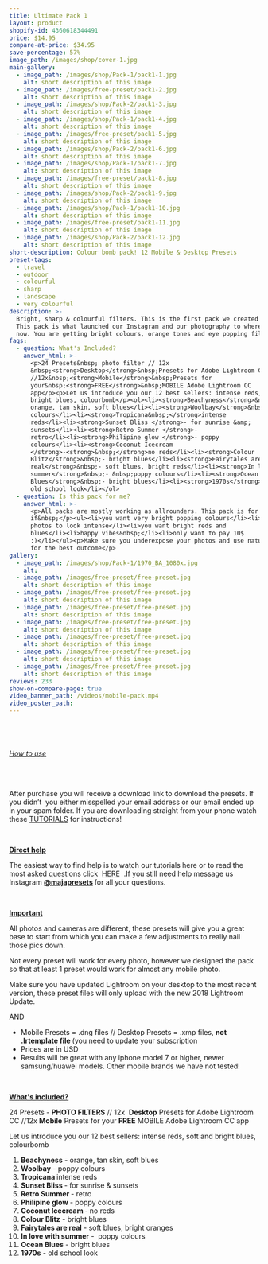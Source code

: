 ```yaml
---
title: Ultimate Pack 1
layout: product
shopify-id: 4360618344491
price: $14.95
compare-at-price: $34.95
save-percentage: 57%
image_path: /images/shop/cover-1.jpg
main-gallery:
  - image_path: /images/shop/Pack-1/pack1-1.jpg
    alt: short description of this image
  - image_path: /images/free-preset/pack1-2.jpg
    alt: short description of this image
  - image_path: /images/shop/Pack-2/pack1-3.jpg
    alt: short description of this image
  - image_path: /images/shop/Pack-1/pack1-4.jpg
    alt: short description of this image
  - image_path: /images/free-preset/pack1-5.jpg
    alt: short description of this image
  - image_path: /images/shop/Pack-2/pack1-6.jpg
    alt: short description of this image
  - image_path: /images/shop/Pack-1/pack1-7.jpg
    alt: short description of this image
  - image_path: /images/free-preset/pack1-8.jpg
    alt: short description of this image
  - image_path: /images/shop/Pack-2/pack1-9.jpg
    alt: short description of this image
  - image_path: /images/shop/Pack-1/pack1-10.jpg
    alt: short description of this image
  - image_path: /images/free-preset/pack1-11.jpg
    alt: short description of this image
  - image_path: /images/shop/Pack-2/pack1-12.jpg
    alt: short description of this image
short-description: Colour bomb pack! 12 Mobile & Desktop Presets
preset-tags:
  - travel
  - outdoor
  - colourful
  - sharp
  - landscape
  - very colourful
description: >-
  Bright, sharp & colourful filters. This is the first pack we created in 2017.
  This pack is what launched our Instagram and our photography to where it is
  now. You are getting bright colours, orange tones and eye popping filters.
faqs:
  - question: What's Included?
    answer_html: >-
      <p>24 Presets&nbsp; photo filter // 12x
      &nbsp;<strong>Desktop</strong>&nbsp;Presets for Adobe Lightroom CC
      //12x&nbsp;<strong>Mobile</strong>&nbsp;Presets for
      your&nbsp;<strong>FREE</strong>&nbsp;MOBILE Adobe Lightroom CC
      app</p><p>Let us introduce you our 12 best sellers: intense reds, soft and
      bright blues, colourbomb</p><ol><li><strong>Beachyness</strong>&nbsp;-
      orange, tan skin, soft blues</li><li><strong>Woolbay</strong>&nbsp;- poppy
      colours</li><li><strong>Tropicana&nbsp;</strong>intense
      reds</li><li><strong>Sunset Bliss </strong>- for sunrise &amp;
      sunsets</li><li><strong>Retro Summer </strong>-
      retro</li><li><strong>Philipine glow </strong>- poppy
      colours</li><li><strong>Coconut Icecream
      </strong>-<strong>&nbsp;</strong>no reds</li><li><strong>Colour
      Blitz</strong>&nbsp;- bright blues</li><li><strong>Fairytales are
      real</strong>&nbsp;- soft blues, bright reds</li><li><strong>In love with
      summer</strong>&nbsp;- &nbsp;poppy colours</li><li><strong>Ocean
      Blues</strong>&nbsp;- bright blues</li><li><strong>1970s</strong>&nbsp;-
      old school look</li></ol>
  - question: Is this pack for me?
    answer_html: >-
      <p>All packs are mostly working as allrounders. This pack is for you
      if&nbsp;</p><ul><li>you want very bright popping colours</li><li>want your
      photos to look intense</li><li>you want bright reds and
      blues</li><li>happy vibes&nbsp;</li><li>only want to pay 10$
      :)</li></ul><p>Make sure you underexpose your photos and use natural light
      for the best outcome</p>
gallery:
  - image_path: /images/shop/Pack-1/1970_BA_1080x.jpg
    alt:
  - image_path: /images/free-preset/free-preset.jpg
    alt: short description of this image
  - image_path: /images/free-preset/free-preset.jpg
    alt: short description of this image
  - image_path: /images/free-preset/free-preset.jpg
    alt: short description of this image
  - image_path: /images/free-preset/free-preset.jpg
    alt: short description of this image
  - image_path: /images/free-preset/free-preset.jpg
    alt: short description of this image
  - image_path: /images/free-preset/free-preset.jpg
    alt: short description of this image
  - image_path: /images/free-preset/free-preset.jpg
    alt: short description of this image
reviews: 233
show-on-compare-page: true
video_banner_path: /videos/mobile-pack.mp4
video_poster_path:
---
```


###### &nbsp;

###### <u>How to use</u>

<div>&nbsp;</div>

<div><p>After purchase you will receive a download link to download the presets. If you didn&rsquo;t &nbsp;you either misspelled your email address or our email ended up in your spam folder. If you are downloading straight from your phone watch these&nbsp;<a href="https://www.instagram.com/majapresets/channel/">TUTORIALS</a>&nbsp;for instructions!</p><p>&nbsp;</p><p><u><strong>Direct help</strong></u></p><p>The easiest way to find help is to watch our tutorials here or to read the most asked questions click &nbsp;<a href="https://shopmariefeandjakesnow.com/pages/help-q-a">HERE</a>&nbsp; .If you still need help message us Instagram&nbsp;<strong><a href="https://www.instagram.com/majapresets/">@majapresets</a>&nbsp;</strong>for all your questions.<strong>&nbsp;&nbsp;</strong></p><div>&nbsp;</div><p><u><strong>Important</strong></u>&nbsp;</p><p>All photos and cameras are different, these presets will give you a great base to start from which you can make a few adjustments to really nail those pics down.&nbsp;</p><p>Not every preset will work for every photo, however we designed the pack so that at least 1 preset would work for almost any mobile photo.</p><p>Make sure you have updated Lightroom on your desktop to the most recent version, these preset files will only upload with the new 2018 Lightroom Update.</p><p>AND</p><ul><li>Mobile Presets = .dng files // Desktop Presets = .xmp files,&nbsp;<strong>not .lrtemplate file&nbsp;</strong>(you need to update your subscription</li><li>Prices are in USD</li><li>Results will be great with any iphone model 7 or higher, newer samsung/huawei models. Other mobile brands we have not tested!</li></ul><p>&nbsp;</p><p><u><strong>What's included?</strong></u></p><p>24 Presets -&nbsp;<strong>PHOTO FILTERS</strong>&nbsp;// 12x &nbsp;<strong>Desktop</strong>&nbsp;Presets for Adobe Lightroom CC //12x&nbsp;<strong>Mobile</strong>&nbsp;Presets for your&nbsp;<strong>FREE</strong>&nbsp;MOBILE Adobe Lightroom CC app</p><p>Let us introduce you our 12 best sellers: intense reds, soft and bright blues, colourbomb</p><ol><li><strong>Beachyness</strong>&nbsp;- orange, tan skin, soft blues</li><li><strong>Woolbay</strong>&nbsp;- poppy colours</li><li><strong>Tropicana&nbsp;</strong>intense reds</li><li><strong>Sunset Bliss </strong>- for sunrise &amp; sunsets</li><li><strong>Retro Summer </strong>- retro</li><li><strong>Philipine glow </strong>- poppy colours</li><li><strong>Coconut Icecream </strong>-<strong>&nbsp;</strong>no reds</li><li><strong>Colour Blitz</strong>&nbsp;- bright blues</li><li><strong>Fairytales are real</strong>&nbsp;- soft blues, bright oranges</li><li><strong>In love with summer</strong>&nbsp;- &nbsp;poppy colours</li><li><strong>Ocean Blues</strong>&nbsp;- bright blues</li><li><strong>1970s</strong>&nbsp;- old school look</li></ol><h6>&nbsp;</h6></div>
